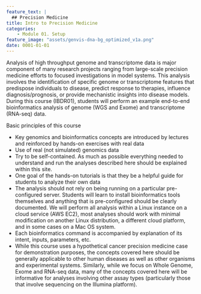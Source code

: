 ```yaml
---
feature_text: |
  ## Precision Medicine
title: Intro to Precision Medicine
categories:
    - Module 01. Setup
feature_image: "assets/genvis-dna-bg_optimized_v1a.png"
date: 0001-01-01
---
```


Analysis of high throughput genome and transcriptome data is major component of many research projects ranging from large-scale precision medicine efforts to focused investigations in model systems. This analysis involves the identification of specific genome or transcriptome features that predispose individuals to disease, predict response to therapies, influence diagnosis/prognosis, or provide mechanistic insights into disease models. During this course (IBDR01), students will perform an example end-to-end bioinformatics analysis of genome (WGS and Exome) and transcriptome (RNA-seq) data.

Basic principles of this course
* Key genomics and bioinformatics concepts are introduced by lectures and reinforced by hands-on exercises with real data
* Use of real (not simulated) genomics data
* Try to be self-contained. As much as possible everything needed to understand and run the analyses described here should be explained within this site.
* One goal of the hands-on tutorials is that they be a helpful guide for students to analyze their own data
* The analysis should not rely on being running on a particular pre-configured server.  Students will learn to install bioinformatics tools themselves and anything that is pre-configured should be clearly documented. We will perform all analysis within a Linux instance on a cloud service (AWS EC2), most analyses should work with minimal modification on another Linux distribution, a different cloud platform, and in some cases on a Mac OS system.
* Each bioinformatics command is accompanied by explanation of its intent, inputs, parameters, etc.
* While this course uses a hypothetical cancer precision medicine case for demonstration purposes, the concepts covered here should be generally applicable to other human diseases as well as other organisms and experimental systems. Similarly, while we focus on Whole Genome, Exome and RNA-seq data, many of the concepts covered here will be informative for analyses involving other assay types (particularly those that involve sequencing on the Illumina platform).

